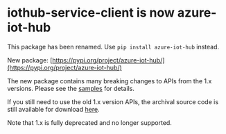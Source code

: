 # iothub-service-client is now azure-iot-hub

This package has been renamed. Use `pip install azure-iot-hub` instead.

New package: [https://pypi.org/project/azure-iot-hub/](https://pypi.org/project/azure-iot-hub/)

The new package contains many breaking changes to APIs from the 1.x versions. Please see the [samples](https://github.com/Azure/azure-iot-sdk-python/tree/main/azure-iot-hub/samples) for details.

If you still need to use the old 1.x version APIs, the archival source code is still available for download [here](https://github.com/Azure/azure-iot-sdk-python/releases/tag/release_2019_01_03).

Note that 1.x is fully deprecated and no longer supported.
